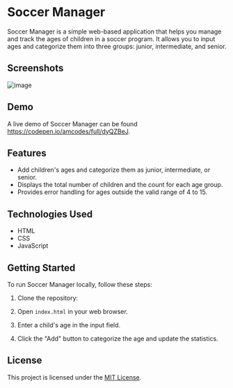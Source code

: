 # Soccer Manager

Soccer Manager is a simple web-based application that helps you manage and track the ages of children in a soccer program. It allows you to input ages and categorize them into three groups: junior, intermediate, and senior.

## Screenshots

![image](https://github.com/acabrerafondeur/Soccer-Manager/assets/47997094/456c931c-0946-4451-837b-069e88387072)

## Demo

A live demo of Soccer Manager can be found https://codepen.io/amcodes/full/dyQZBeJ. 

## Features

- Add children's ages and categorize them as junior, intermediate, or senior.
- Displays the total number of children and the count for each age group.
- Provides error handling for ages outside the valid range of 4 to 15.

## Technologies Used

- HTML
- CSS
- JavaScript

## Getting Started

To run Soccer Manager locally, follow these steps:

1. Clone the repository:

2. Open `index.html` in your web browser.

3. Enter a child's age in the input field.

4. Click the "Add" button to categorize the age and update the statistics.

## License

This project is licensed under the [MIT License](LICENSE).
